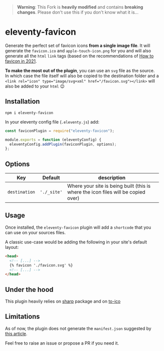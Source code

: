 > **Warning**: This Fork is **heavily modified** and contains **breaking changes**. Please don't use this if you don't know what it is...

# eleventy-favicon

Generate the perfect set of favicon icons **from a single image file**.
It will generate the `favicon.ico` and `apple-touch-icon.png` for you and will also generate all the `html` `link` tags (based on the recommendations of [How to favicon in 2021](https://evilmartians.com/chronicles/how-to-favicon-in-2021-six-files-that-fit-most-needs).

**To make the most out of the plugin**, you can use an `svg` file as the source. In which case the file itself will also be copied to the destination folder and a `<link rel="icon" type="image/svg+xml" href="/favicon.svg"></link>` will also be added to your `html` :wink:

## Installation

```
npm i eleventy-favicon
```

In your eleventy config file (`.eleventy.js`) add:

```js
const faviconPlugin = require("eleventy-favicon");

module.exports = function (eleventyConfig) {
  eleventyConfig.addPlugin(faviconPlugin, options);
};
```

## Options

| Key           | Default     | description                                                                       |
| ------------- | ----------- | --------------------------------------------------------------------------------- |
| `destination` | `'./_site'` | Where your site is being built (this is where the icon files will be copied over) |

## Usage

Once installed, the `eleventy-favicon` plugin will add a `shortcode` that you can use on your sources files.

A classic use-case would be adding the following in your site's default layout:

```html
<head>
  <!-- [...] -->
  {% favicon './favicon.svg' %}
  <!-- [...] -->
</head>
```

## Under the hood

This plugin heavily relies on [sharp](https://github.com/lovell/sharp) package and on [to-ico](https://github.com/kevva/to-ico#readme)

## Limitations

As of now, the plugin does not generate the `manifest.json` suggested by [this article](https://evilmartians.com/chronicles/how-to-favicon-in-2021-six-files-that-fit-most-needs).

Feel free to raise an issue or propose a PR if you need it. 
